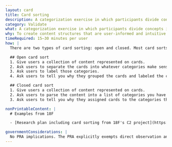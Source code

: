 ```yaml
---
layout: card
title: Card sorting
description: A categorization exercise in which participants divide concepts into different groups based on their
category: Validate
what: A categorization exercise in which participants divide concepts into different groups based on their understanding of those concepts.
why: To create content structures that are user-informed and intuitive.
timeRequired: 15–30 minutes per user
how: |
  There are two types of card sorting: open and closed. Most card sorts are performed with one user at a time, but you can also do the exercise with groups of two to three people.

  ## Open card sort
  1. Give users a collection of content represented on cards.
  2. Ask users to separate the cards into whatever categories make sense to them.
  3. Ask users to label those categories.
  4. Ask users to tell you why they grouped the cards and labeled the categories as they did.

  ## Closed card sort
  1. Give users a collection of content represented on cards.
  2. Ask users to parse the content into a list of categories you have predefined.
  3. Ask users to tell you why they assigned cards to the categories they did.

nonPrintableContent: |
  # Examples from 18F

  - [Research plan including card sorting from 18F's C2 project](https://github.com/18F/C2/wiki/Sprint-5:-Interaction-model-June-2016)

governmentConsiderations: |
  No PRA implications. The PRA explicitly exempts direct observation and non-standardized conversation, 5 CFR 1320.3(h)3. It also explicitly excludes tests of knowledge or aptitude, 5 CFR 1320.3(h)7, which is essentially what a card sort tests (though in our case, a poor result is our fault).
---
```

